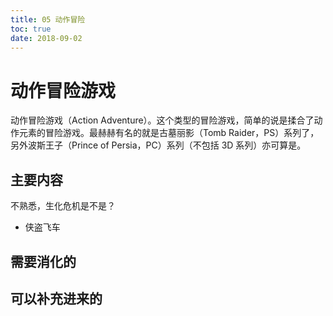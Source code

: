 ```yaml
---
title: 05 动作冒险
toc: true
date: 2018-09-02
---
```

# 动作冒险游戏

动作冒险游戏（Action Adventure）。这个类型的冒险游戏，简单的说是揉合了动作元素的冒险游戏。最赫赫有名的就是古墓丽影（Tomb Raider，PS）系列了，另外波斯王子（Prince of Persia，PC）系列（不包括 3D 系列）亦可算是。


## 主要内容

不熟悉，生化危机是不是？

- 侠盗飞车

## 需要消化的


## 可以补充进来的
